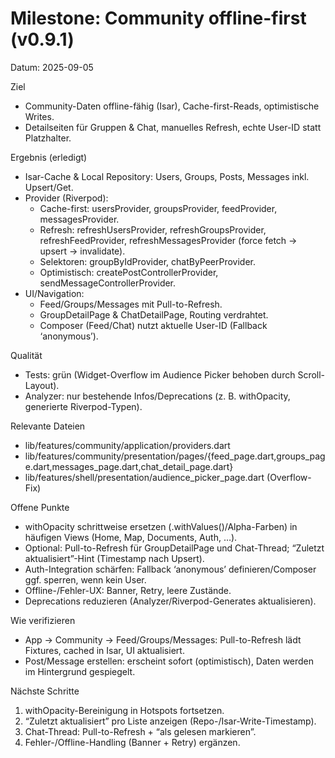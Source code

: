# Milestone: Community offline-first (v0.9.1)

Datum: 2025-09-05

Ziel

- Community-Daten offline-fähig (Isar), Cache-first-Reads, optimistische Writes.
- Detailseiten für Gruppen & Chat, manuelles Refresh, echte User-ID statt Platzhalter.

Ergebnis (erledigt)

- Isar-Cache & Local Repository: Users, Groups, Posts, Messages inkl. Upsert/Get.
- Provider (Riverpod):
  - Cache-first: usersProvider, groupsProvider, feedProvider, messagesProvider.
  - Refresh: refreshUsersProvider, refreshGroupsProvider, refreshFeedProvider, refreshMessagesProvider (force fetch → upsert → invalidate).
  - Selektoren: groupByIdProvider, chatByPeerProvider.
  - Optimistisch: createPostControllerProvider, sendMessageControllerProvider.
- UI/Navigation:
  - Feed/Groups/Messages mit Pull-to-Refresh.
  - GroupDetailPage & ChatDetailPage, Routing verdrahtet.
  - Composer (Feed/Chat) nutzt aktuelle User-ID (Fallback ‘anonymous’).

Qualität

- Tests: grün (Widget-Overflow im Audience Picker behoben durch Scroll-Layout).
- Analyzer: nur bestehende Infos/Deprecations (z. B. withOpacity, generierte Riverpod-Typen).

Relevante Dateien

- lib/features/community/application/providers.dart
- lib/features/community/presentation/pages/{feed_page.dart,groups_page.dart,messages_page.dart,chat_detail_page.dart}
- lib/features/shell/presentation/audience_picker_page.dart (Overflow-Fix)

Offene Punkte

- withOpacity schrittweise ersetzen (.withValues()/Alpha-Farben) in häufigen Views (Home, Map, Documents, Auth, …).
- Optional: Pull-to-Refresh für GroupDetailPage und Chat-Thread; “Zuletzt aktualisiert”-Hint (Timestamp nach Upsert).
- Auth-Integration schärfen: Fallback ‘anonymous’ definieren/Composer ggf. sperren, wenn kein User.
- Offline-/Fehler-UX: Banner, Retry, leere Zustände.
- Deprecations reduzieren (Analyzer/Riverpod-Generates aktualisieren).

Wie verifizieren

- App → Community → Feed/Groups/Messages: Pull-to-Refresh lädt Fixtures, cached in Isar, UI aktualisiert.
- Post/Message erstellen: erscheint sofort (optimistisch), Daten werden im Hintergrund gespiegelt.

Nächste Schritte

1) withOpacity-Bereinigung in Hotspots fortsetzen.
2) “Zuletzt aktualisiert” pro Liste anzeigen (Repo-/Isar-Write-Timestamp).
3) Chat-Thread: Pull-to-Refresh + “als gelesen markieren”.
4) Fehler-/Offline-Handling (Banner + Retry) ergänzen.
